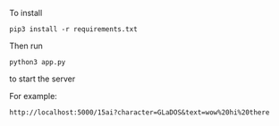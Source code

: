 To install
```
pip3 install -r requirements.txt
```
Then run
```
python3 app.py
```
to start the server

For example:

```
http://localhost:5000/15ai?character=GLaDOS&text=wow%20hi%20there
```
